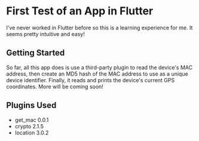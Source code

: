 # First Test of an App in Flutter

I've never worked in Flutter before so this is a learning experience for me. It seems pretty intuitive and easy!

## Getting Started

So far, all this app does is use a third-party plugin to read the device's MAC address, then create an MD5 hash of the MAC address to use as a unique device identifier. Finally, it reads and prints the device's current GPS coordinates. More will be coming soon!

## Plugins Used
- get_mac 0.0.1
- crypto 2.1.5
- location 3.0.2
